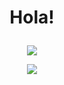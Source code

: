
<h1>
  <p align="center">
    Hola!
  </p>
</h1>

<p align="center">
  <img src="https://komarev.com/ghpvc/?username=viperML" />
</p>

<p align="center">  
  <img src="https://github-readme-stats.vercel.app/api?username=viperML&show_icons=true" />
</p>
